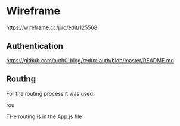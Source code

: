 
# Wireframe

https://wireframe.cc/pro/edit/125568


## Authentication

https://github.com/auth0-blog/redux-auth/blob/master/README.md

## Routing

For the routing process it was used:

rou

THe routing is in the App.js file